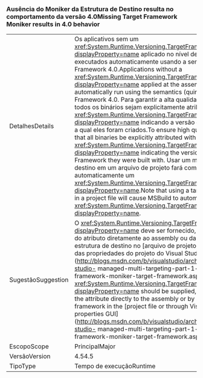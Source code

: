 ### <a name="missing-target-framework-moniker-results-in-40-behavior"></a><span data-ttu-id="98706-101">Ausência do Moniker da Estrutura de Destino resulta no comportamento da versão 4.0</span><span class="sxs-lookup"><span data-stu-id="98706-101">Missing Target Framework Moniker results in 4.0 behavior</span></span>

|   |   |
|---|---|
|<span data-ttu-id="98706-102">Detalhes</span><span class="sxs-lookup"><span data-stu-id="98706-102">Details</span></span>|<span data-ttu-id="98706-103">Os aplicativos sem um <xref:System.Runtime.Versioning.TargetFrameworkAttribute?displayProperty=name> aplicado no nível de assembly serão executados automaticamente usando a semântica (quirks) do .NET Framework 4.0.</span><span class="sxs-lookup"><span data-stu-id="98706-103">Applications without a <xref:System.Runtime.Versioning.TargetFrameworkAttribute?displayProperty=name> applied at the assembly level will automatically run using the semantics (quirks) of the .NET Framework 4.0.</span></span> <span data-ttu-id="98706-104">Para garantir a alta qualidade, é recomendável que todos os binários sejam explicitamente atribuídos com um <xref:System.Runtime.Versioning.TargetFrameworkAttribute?displayProperty=name> indicando a versão do .NET Framework com a qual eles foram criados.</span><span class="sxs-lookup"><span data-stu-id="98706-104">To ensure high quality, it is recommended that all binaries be explicitly attributed with a <xref:System.Runtime.Versioning.TargetFrameworkAttribute?displayProperty=name> indicating the version of the .NET Framework they were built with.</span></span> <span data-ttu-id="98706-105">Usar um moniker da estrutura de destino em um arquivo de projeto fará com que o MSBuild aplique automaticamente um <xref:System.Runtime.Versioning.TargetFrameworkAttribute?displayProperty=name>.</span><span class="sxs-lookup"><span data-stu-id="98706-105">Note that using a target framework moniker in a project file will cause MSBuild to automatically apply a <xref:System.Runtime.Versioning.TargetFrameworkAttribute?displayProperty=name>.</span></span>|
|<span data-ttu-id="98706-106">Sugestão</span><span class="sxs-lookup"><span data-stu-id="98706-106">Suggestion</span></span>|<span data-ttu-id="98706-107">O <xref:System.Runtime.Versioning.TargetFrameworkAttribute?displayProperty=name> deve ser fornecido, seja por meio da adição do atributo diretamente ao assembly ou da especificação de uma estrutura de destino no [arquivo de projeto, seja por meio da GUI das propriedades do projeto do Visual Studio](http://blogs.msdn.com/b/visualstudio/archive/2010/05/19/visual-studio- managed-multi-targeting-part-1-concepts-target-framework-moniker-target-framework.aspx).</span><span class="sxs-lookup"><span data-stu-id="98706-107">A <xref:System.Runtime.Versioning.TargetFrameworkAttribute?displayProperty=name> should be supplied, either through adding the attribute directly to the assembly or by specifying a target framework in the [project file or through Visual Studio's project properties GUI](http://blogs.msdn.com/b/visualstudio/archive/2010/05/19/visual-studio- managed-multi-targeting-part-1-concepts-target-framework-moniker-target-framework.aspx).</span></span>|
|<span data-ttu-id="98706-108">Escopo</span><span class="sxs-lookup"><span data-stu-id="98706-108">Scope</span></span>|<span data-ttu-id="98706-109">Principal</span><span class="sxs-lookup"><span data-stu-id="98706-109">Major</span></span>|
|<span data-ttu-id="98706-110">Versão</span><span class="sxs-lookup"><span data-stu-id="98706-110">Version</span></span>|<span data-ttu-id="98706-111">4.5</span><span class="sxs-lookup"><span data-stu-id="98706-111">4.5</span></span>|
|<span data-ttu-id="98706-112">Tipo</span><span class="sxs-lookup"><span data-stu-id="98706-112">Type</span></span>|<span data-ttu-id="98706-113">Tempo de execução</span><span class="sxs-lookup"><span data-stu-id="98706-113">Runtime</span></span>|

